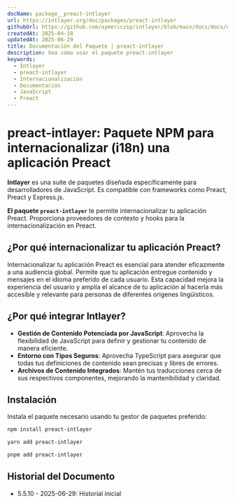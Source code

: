 ```yaml
---
docName: package__preact-intlayer
url: https://intlayer.org/doc/packages/preact-intlayer
githubUrl: https://github.com/aymericzip/intlayer/blob/main/docs/docs/es/packages/preact-intlayer/index.md
createdAt: 2025-04-18
updatedAt: 2025-06-29
title: Documentación del Paquete | preact-intlayer
description: Vea cómo usar el paquete preact-intlayer
keywords:
  - Intlayer
  - preact-intlayer
  - Internacionalización
  - Documentación
  - JavaScript
  - Preact
---
```


# preact-intlayer: Paquete NPM para internacionalizar (i18n) una aplicación Preact

**Intlayer** es una suite de paquetes diseñada específicamente para desarrolladores de JavaScript. Es compatible con frameworks como Preact, Preact y Express.js.

**El paquete `preact-intlayer`** te permite internacionalizar tu aplicación Preact. Proporciona proveedores de contexto y hooks para la internacionalización en Preact.

## ¿Por qué internacionalizar tu aplicación Preact?

Internacionalizar tu aplicación Preact es esencial para atender eficazmente a una audiencia global. Permite que tu aplicación entregue contenido y mensajes en el idioma preferido de cada usuario. Esta capacidad mejora la experiencia del usuario y amplía el alcance de tu aplicación al hacerla más accesible y relevante para personas de diferentes orígenes lingüísticos.

## ¿Por qué integrar Intlayer?

- **Gestión de Contenido Potenciada por JavaScript**: Aprovecha la flexibilidad de JavaScript para definir y gestionar tu contenido de manera eficiente.
- **Entorno con Tipos Seguros**: Aprovecha TypeScript para asegurar que todas tus definiciones de contenido sean precisas y libres de errores.
- **Archivos de Contenido Integrados**: Mantén tus traducciones cerca de sus respectivos componentes, mejorando la mantenibilidad y claridad.

## Instalación

Instala el paquete necesario usando tu gestor de paquetes preferido:

```bash packageManager="npm"
npm install preact-intlayer
```

```bash packageManager="yarn"
yarn add preact-intlayer
```

```bash packageManager="pnpm"
pnpm add preact-intlayer
```

## Historial del Documento

- 5.5.10 - 2025-06-29: Historial inicial
